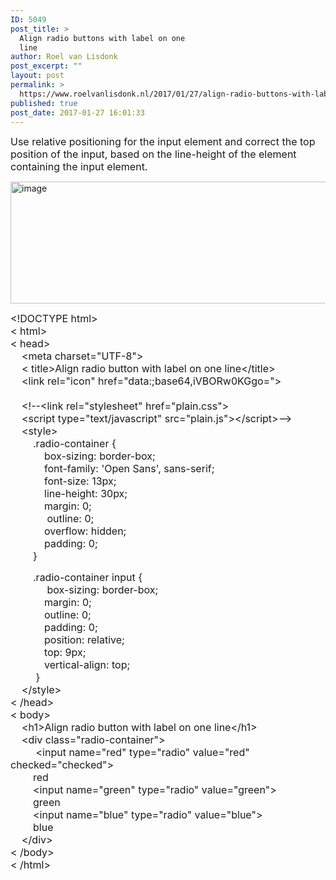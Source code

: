 ```yaml
---
ID: 5049
post_title: >
  Align radio buttons with label on one
  line
author: Roel van Lisdonk
post_excerpt: ""
layout: post
permalink: >
  https://www.roelvanlisdonk.nl/2017/01/27/align-radio-buttons-with-label-on-one-line/
published: true
post_date: 2017-01-27 16:01:33
---
```

<p><font size="3">Use relative positioning for the input element and correct the top position of the input, based on the line-height of the element containing the input element.</font></p>  <p><font size="3"></font></p>  <p><a href="https://www.roelvanlisdonk.nl/wp-content/uploads/2017/01/image-3.png" rel="lightbox"><img title="image" style="display: inline; background-image: none;" border="0" alt="image" src="https://www.roelvanlisdonk.nl/wp-content/uploads/2017/01/image_thumb-3.png" width="709" height="195" /></a></p>  <p><font size="3"></font></p>  <p><font size="3">&lt;!DOCTYPE html&gt;     <br />&lt; html&gt;      <br />&lt; head&gt;      <br />&#160;&#160;&#160; &lt;meta charset=&quot;UTF-8&quot;&gt;      <br />&#160;&#160;&#160; &lt; title&gt;Align radio button with label on one line&lt;/title&gt;      <br />&#160;&#160;&#160; &lt;link rel=&quot;icon&quot; href=&quot;data:;base64,iVBORw0KGgo=&quot;&gt;      <br />&#160;&#160;&#160; <br />&#160;&#160;&#160; &lt;!--&lt;link rel=&quot;stylesheet&quot; href=&quot;plain.css&quot;&gt;      <br />&#160;&#160;&#160; &lt;script type=&quot;text/javascript&quot; src=&quot;plain.js&quot;&gt;&lt;/script&gt;--&gt;      <br />&#160;&#160;&#160; &lt;style&gt;      <br />&#160;&#160;&#160;&#160;&#160;&#160;&#160; .radio-container {      <br />&#160;&#160;&#160;&#160;&#160;&#160;&#160;&#160;&#160;&#160;&#160; box-sizing: border-box;      <br />&#160;&#160;&#160;&#160;&#160;&#160;&#160;&#160;&#160;&#160;&#160; font-family: 'Open Sans', sans-serif;      <br />&#160;&#160;&#160;&#160;&#160;&#160;&#160;&#160;&#160;&#160;&#160; font-size: 13px;      <br />&#160;&#160;&#160;&#160;&#160;&#160;&#160;&#160;&#160;&#160;&#160; line-height: 30px;      <br />&#160;&#160;&#160;&#160;&#160;&#160;&#160;&#160;&#160;&#160;&#160; margin: 0;      <br />&#160;&#160;&#160;&#160;&#160;&#160;&#160;&#160;&#160;&#160;&#160;&#160; outline: 0;      <br />&#160;&#160;&#160;&#160;&#160;&#160;&#160;&#160;&#160;&#160;&#160; overflow: hidden;      <br />&#160;&#160;&#160;&#160;&#160;&#160;&#160;&#160;&#160;&#160;&#160; padding: 0;      <br />&#160;&#160;&#160;&#160;&#160;&#160;&#160; }</font></p> <font size="3"></font>  <p><font size="3">&#160;&#160;&#160;&#160;&#160;&#160;&#160; .radio-container input {     <br />&#160;&#160;&#160;&#160;&#160;&#160;&#160;&#160;&#160;&#160;&#160;&#160; box-sizing: border-box;      <br />&#160;&#160;&#160;&#160;&#160;&#160;&#160;&#160;&#160;&#160;&#160; margin: 0;      <br />&#160;&#160;&#160;&#160;&#160;&#160;&#160;&#160;&#160;&#160;&#160; outline: 0;      <br />&#160;&#160;&#160;&#160;&#160;&#160;&#160;&#160;&#160;&#160;&#160; padding: 0;      <br />&#160;&#160;&#160;&#160;&#160;&#160;&#160;&#160;&#160;&#160;&#160; position: relative;      <br />&#160;&#160;&#160;&#160;&#160;&#160;&#160;&#160;&#160;&#160;&#160; top: 9px;      <br />&#160;&#160;&#160;&#160;&#160;&#160;&#160;&#160;&#160;&#160;&#160; vertical-align: top;      <br />&#160;&#160;&#160;&#160;&#160;&#160;&#160;&#160; }      <br />&#160;&#160;&#160; &lt;/style&gt;      <br />&lt; /head&gt;      <br />&lt; body&gt;      <br />&#160;&#160;&#160; &lt;h1&gt;Align radio button with label on one line&lt;/h1&gt;      <br />&#160;&#160;&#160; &lt;div class=&quot;radio-container&quot;&gt;      <br />&#160;&#160;&#160;&#160;&#160;&#160;&#160;&#160; &lt;input name=&quot;red&quot; type=&quot;radio&quot; value=&quot;red&quot; checked=&quot;checked&quot;&gt;      <br />&#160;&#160;&#160;&#160;&#160;&#160;&#160; red      <br />&#160;&#160;&#160;&#160;&#160;&#160;&#160; &lt;input name=&quot;green&quot; type=&quot;radio&quot; value=&quot;green&quot;&gt;      <br />&#160;&#160;&#160;&#160;&#160;&#160;&#160; green      <br />&#160;&#160;&#160;&#160;&#160;&#160;&#160; &lt;input name=&quot;blue&quot; type=&quot;radio&quot; value=&quot;blue&quot;&gt;      <br />&#160;&#160;&#160;&#160;&#160;&#160;&#160; blue      <br />&#160;&#160;&#160; &lt;/div&gt;      <br />&lt; /body&gt;      <br />&lt; /html&gt;</font></p>  <p><font size="3"></font></p>